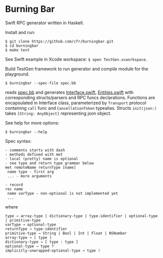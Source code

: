 # Burning Bar

Swift RPC generator written in Haskell.

Install and run:

    $ git clone https://github.com/cfr/burningbar.git
    $ cd burningbar
    $ make test

See Swift example in Xcode workspace: `$ open TestGen.xcworkspace`.

Build TestGen framework to run generator and compile module for the playground.


    $ burningbar --spec-file spec.bb

reads [spec.bb][Spec] and generates [Interface.swift][], [Entities.swift][] with
corresponding structs/parsers and RPC funcs declarations. Functions are encapsulated
in Interface class, parameterized by `Transport` protocol containing `call` func
and `CancellationToken` typealias. Structs `init(json:)` takes `[String: AnyObject]`
representing json object.

See help for more options:

    $ burningbar --help

   [Interface.swift]: TestGen/Interface.swift
   [Entities.swift]: TestGen/Entities.swift
   [Spec]: spec.bb

Spec syntax:

    - comments starts with dash
    - methods defined with met
    - local (pretty) name is optional
    - see type and return type grammar below
    met remoteName returnType [name]
     name type - first arg
     ... - more arguments
    
    - record
    rec name
     name varType - non-optional is not implemented yet
     ...

where

    type → array-type | dictionary-type | type-identifier | optional-type | primitive-type
    varType → optional-type
    returnType → type-identifier
    primitive-type → String | Bool | Int | Float | NSNumber
    array-type → [ type ]
    dictionary-type → [ type : type ]
    optional-type → type ?
    implicitly-unwrapped-optional-type → type !


